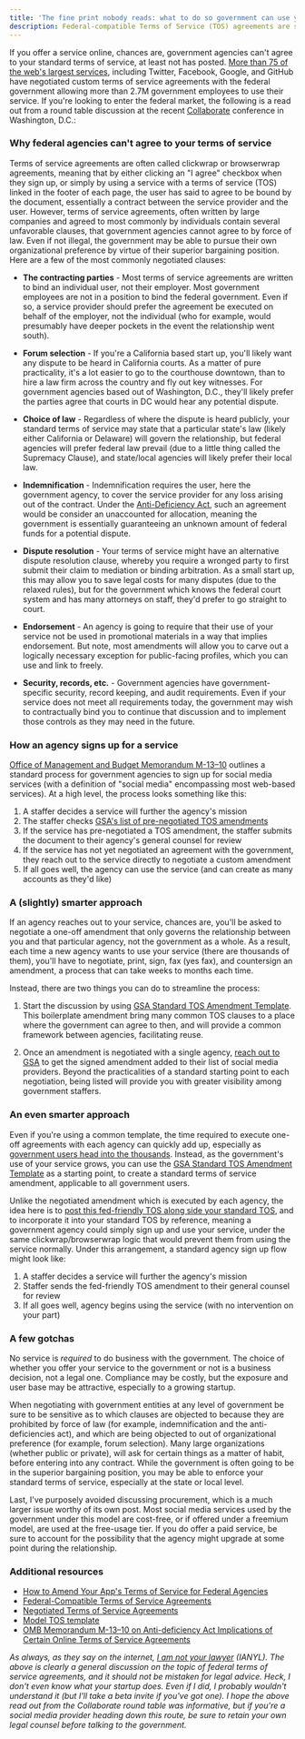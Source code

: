```yaml
---
title: 'The fine print nobody reads: what to do so government can use your service'
description: Federal-compatible Terms of Service (TOS) agreements are special agreements negotiated between the federal government and vendors who offer free social media, mobile, business and other digital tools. These federal-compatible TOS agreements modify or remove problematic clauses in standard TOS agreements, and allow federal employees to legally use these tools. With nearly 2.75mm federal government employees, learn how to get your foot in the door to an increasingly interested market segment.
---
```


If you offer a service online, chances are, government agencies can't agree to your standard terms of service, at least not has posted. [More than 75 of the web's largest services](https://www.digitalgov.gov/resources/negotiated-terms-of-service-agreements/), including Twitter, Facebook, Google, and GitHub have negotiated custom terms of service agreements with the federal government allowing more than 2.7M government employees to use their service. If you're looking to enter the federal market, the following is a read out from a round table discussion at the recent [Collaborate](https://collaborate.fosterly.com/) conference in Washington, D.C.:

### Why federal agencies can't agree to your terms of service

Terms of service agreements are often called clickwrap or browserwrap agreements, meaning that by either clicking an "I agree" checkbox when they sign up, or simply by using a service with a terms of service (TOS) linked in the footer of each page, the user has said to agree to be bound by the document, essentially a contract between the service provider and the user. However, terms of service agreements, often written by large companies and agreed to most commonly by individuals contain several unfavorable clauses, that government agencies cannot agree to by force of law. Even if not illegal, the government may be able to pursue their own organizational preference by virtue of their superior bargaining position. Here are a few of the most commonly negotiated clauses:

* **The contracting parties** - Most terms of service agreements are written to bind an individual user, not their employer. Most government employees are not in a position to bind the federal government. Even if so, a service provider should prefer the agreement be executed on behalf of the employer, not the individual (who for example, would presumably have deeper pockets in the event the relationship went south).

* **Forum selection** - If you're a California based start up, you'll likely want any dispute to be heard in California courts. As a matter of pure practicality, it's a lot easier to go to the courthouse downtown, than to hire a law firm across the country and fly out key witnesses. For government agencies based out of Washington, D.C., they'll likely prefer the parties agree that courts in DC would hear any potential dispute.

* **Choice of law** - Regardless of where the dispute is heard publicly, your standard terms of service may state that a particular state's law (likely either California or Delaware) will govern the relationship, but federal agencies will prefer federal law prevail (due to a little thing called the Supremacy Clause), and state/local agencies will likely prefer their local law.

* **Indemnification** - Indemnification requires the user, here the government agency, to cover the service provider for any loss arising out of the contract. Under the [Anti-Deficiency Act](https://en.wikipedia.org/wiki/Antideficiency_Act), such an agreement would be consider an unaccounted for allocation, meaning the government is essentially guaranteeing an unknown amount of federal funds for a potential dispute.

* **Dispute resolution** - Your terms of service might have an alternative dispute resolution clause, whereby you require a wronged party to first submit their claim to mediation or binding arbitration. As a small start up, this may allow you to save legal costs for many disputes (due to the relaxed rules), but for the government which knows the federal court system and has many attorneys on staff, they'd prefer to go straight to court.

* **Endorsement** - An agency is going to require that their use of your service not be used in promotional materials in a way that implies endorsement. But note, most amendments will allow you to carve out a logically necessary exception for public-facing profiles, which you can use and link to freely.

* **Security, records, etc.** - Government agencies have government-specific security, record keeping, and audit requirements. Even if your service does not meet all requirements today, the government may wish to contractually bind you to continue that discussion and to implement those controls as they may need in the future.

### How an agency signs up for a service

[Office of Management and Budget Memorandum M-13–10](https://www.whitehouse.gov/sites/whitehouse.gov/files/omb/memoranda/2013/m-13-10.pdf) outlines a standard process for government agencies to sign up for social media services (with a definition of "social media" encompassing most web-based services). At a high level, the process looks something like this:

1. A staffer decides a service will further the agency's mission
2. The staffer checks [GSA's list of pre-negotiated TOS amendments](https://www.digitalgov.gov/resources/negotiated-terms-of-service-agreements/)
3. If the service has pre-negotiated a TOS amendment, the staffer submits the document to their agency's general counsel for review
4. If the service has not yet negotiated an agreement with the government, they reach out to the service directly to negotiate a custom amendment
5. If all goes well, the agency can use the service (and can create as many accounts as they'd like)

### A (slightly) smarter approach

If an agency reaches out to your service, chances are, you'll be asked to negotiate a one-off amendment that only governs the relationship between you and that particular agency, not the government as a whole. As a result, each time a new agency wants to use your service (there are thousands of them), you'll have to negotiate, print, sign, fax (yes fax), and countersign an amendment, a process that can take weeks to months each time.

Instead, there are two things you can do to streamline the process:

1. Start the discussion by using [GSA Standard TOS Amendment Template](https://s3.amazonaws.com/digitalgov/_legacy-img/2014/01/model-amendment-to-tos-for-g.doc). This boilerplate amendment bring many common TOS clauses to a place where the government can agree to then, and will provide a common framework between agencies, facilitating reuse.

2. Once an amendment is negotiated with a single agency, [reach out to GSA](https://www.digitalgov.gov/resources/federal-compatible-terms-of-service-agreements/) to get the signed amendment added to their list of social media providers. Beyond the practicalities of a standard starting point to each negotiation, being listed will provide you with greater visibility among government staffers.

### An even smarter approach

Even if you're using a common template, the time required to execute one-off agreements with each agency can quickly add up, especially as [government users head into the thousands](https://government.github.com/community/#us-federal). Instead, as the government's use of your service grows, you can use the [GSA Standard TOS Amendment Template](https://s3.amazonaws.com/digitalgov/_legacy-img/2014/01/model-amendment-to-tos-for-g.doc) as a starting point, to create a standard terms of service amendment, applicable to all government users.

Unlike the negotiated amendment which is executed by each agency, the idea here is to [post this fed-friendly TOS along side your standard TOS](https://help.github.com/articles/amendment-to-github-terms-of-service-applicable-to-government-users/), and to incorporate it into your standard TOS by reference, meaning a government agency could simply sign up and use your service, under the same clickwrap/browserwrap logic that would prevent them from using the service normally. Under this arrangement, a standard agency sign up flow might look like:

1. A staffer decides a service will further the agency's mission
2. Staffer sends the fed-friendly TOS amendment to their general counsel for review
3. If all goes well, agency begins using the service (with no intervention on your part)

### A few gotchas

No service is *required* to do business with the government. The choice of whether you offer your service to the government or not is a business decision, not a legal one. Compliance may be costly, but the exposure and user base may be attractive, especially to a growing startup.

When negotiating with government entities at any level of government be sure to be sensitive as to which clauses are objected to because they are prohibited by force of law (for example, indemnification and the anti-deficiencies act), and which are being objected to out of organizational preference (for example, forum selection). Many large organizations (whether public or private), will ask for certain things as a matter of habit, before entering into any contract. While the government is often going to be in the superior bargaining position, you may be able to enforce your standard terms of service, especially at the state or local level.

Last, I've purposely avoided discussing procurement, which is a much larger issue worthy of its own post. Most social media services used by the government under this model are cost-free, or if offered under a freemium model, are used at the free-usage tier. If you do offer a paid service, be sure to account for the possibility that the agency might upgrade at some point during the relationship.

### Additional resources

* [How to Amend Your App's Terms of Service for Federal Agencies](https://zapier.com/blog/federal-government-terms-of-service-amendment/)
* [Federal-Compatible Terms of Service Agreements](https://www.digitalgov.gov/resources/federal-compatible-terms-of-service-agreements/)
* [Negotiated Terms of Service Agreements](https://www.digitalgov.gov/resources/negotiated-terms-of-service-agreements/)
* [Model TOS template](https://s3.amazonaws.com/digitalgov/_legacy-img/2014/01/model-amendment-to-tos-for-g.doc)
* [OMB Memorandum M-13–10 on Anti-deficiency Act Implications of Certain Online Terms of Service Agreements](https://www.whitehouse.gov/sites/whitehouse.gov/files/omb/memoranda/2013/m-13-10.pdf)

*As always, as they say on the internet, [I am not your lawyer](https://ben.balter.com/fine-print/) (IANYL). The above is clearly a general discussion on the topic of federal terms of service agreements, and it should not be mistaken for legal advice. Heck, I don't even know what your startup does. Even if I did, I probably wouldn't understand it (but I'll take a beta invite if you've got one). I hope the above read out from the Collaborate round table was informative, but if you're a social media provider heading down this route, be sure to retain your own legal counsel before talking to the government.*
